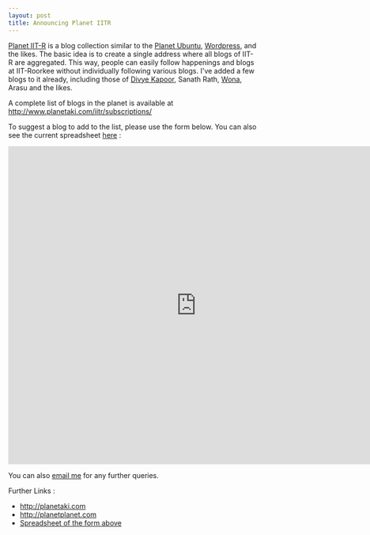 ```yaml
---
layout: post
title: Announcing Planet IITR
---
```

[Planet IIT-R](http://www.planetaki.com/iitr/) is a blog collection similar to the [Planet Ubuntu](http://planet.ubuntu.com), [Wordpress](http://planet.wordpress.com), and the likes. The basic idea is to create a single address where all blogs of IIT-R are aggregated. This way, people can easily follow happenings and blogs at IIT-Roorkee without individually following various blogs. I've added a few blogs to it already, including those of [Divye Kapoor](http://divye.in), Sanath Rath, [Wona](http://wona.co.in), Arasu and the likes.

A complete list of blogs in the planet is available at <http://www.planetaki.com/iitr/subscriptions/>

To suggest a blog to add to the list, please use the form below. You can also see the current spreadsheet [here][ss] :

<iframe src="https://spreadsheets.google.com/spreadsheet/embeddedform?formkey=dHdGSTNOM1kyZVEtRElWU0xsYkZVZ1E6MQ" width="760" height="643" frameborder="0" marginheight="0" marginwidth="0">Loading...</iframe>

You can also [email me](/contact/) for any further queries.

Further Links :

 - <http://planetaki.com>
 - <http://planetplanet.com>
 - [Spreadsheet of the form above][ss]

[ss]: https://spreadsheets.google.com/spreadsheet/pub?hl=en_US&hl=en_US&key=0AmqzfUR1eWkldHdGSTNOM1kyZVEtRElWU0xsYkZVZ1E&single=true&gid=0&output=html
